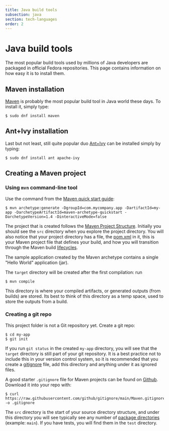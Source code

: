 ```yaml
---
title: Java build tools
subsection: java
section: tech-languages
order: 2
---
```


# Java build tools

The most popular build tools used by millions of Java developers are packaged in official Fedora repositories. This page contains information on how easy it is to install them.

## Maven installation

[Maven](https://maven.apache.org/) is probably the most popular build tool in Java world these days. To install it, simply type:

```
$ sudo dnf install maven
```

## Ant+Ivy installation

Last but not least, still quite popular duo [Ant+Ivy](https://ant.apache.org/ivy/) can be installed simply by typing:

```
$ sudo dnf install ant apache-ivy
```

## Creating a Maven project

### Using `mvn` command-line tool

Use the command from the [Maven quick start guide](https://maven.apache.org/guides/getting-started/maven-in-five-minutes.html):

```
$ mvn archetype:generate -DgroupId=com.mycompany.app -DartifactId=my-app -DarchetypeArtifactId=maven-archetype-quickstart -DarchetypeVersion=1.4 -DinteractiveMode=false
```

The project that is created follows the [Maven Project Structure](https://maven.apache.org/guides/introduction/introduction-to-the-standard-directory-layout.html). Initially you should see the `src` directory when you explore the project directory. You will also notice that your project directory has a file, the [pom.xml](https://maven.apache.org/pom.html) in it, this is your Maven project file that defines your build, and how you will transition through the Maven build [lifecycles](https://maven.apache.org/guides/introduction/introduction-to-the-lifecycle.html).

The sample application created by the Maven archetype contains a single "Hello World" application (jar).

The `target` directory will be created after the first compilation: run

```
$ mvn compile
```

This directory is where your compiled artifacts, or generated outputs (from builds) are stored. Its best to think of this directory as a temp space, used to store the outputs from a build.

### Creating a git repo

This project folder is not a Git repository yet. Create a git repo:
```
$ cd my-app
$ git init
```

If you run `git status` in the created `my-app` directory, you will see that the `target` directory is still part of your git repository. It is a best practice not to include this in your version control system, so it is recommended that you create a [gitignore](https://git-scm.com/docs/gitignore) file, add this directory and anything under it as ignored files.

A good starter `.gitignore` file for Maven projects can be found on [Github](https://github.com/github/gitignore/blob/main/Maven.gitignore). Download it into your repo with:

```
$ curl https://raw.githubusercontent.com/github/gitignore/main/Maven.gitignore -o .gitignore
```

The `src` directory is the start of your source directory structure, and under this directory you will see typically see any number of [package directories](https://docs.oracle.com/javase/tutorial/java/package/managingfiles.html) (example: `main`). If you have tests, you will find them in the `test` directory.
